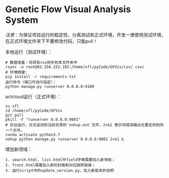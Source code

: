 # Genetic Flow Visual Analysis System

*注意*：为保证项目运行的稳定性，分离测试和正式环境，开发一律使用测试环境，在正式环境文件夹下不要修改代码，只能pull！

本地运行（测试环境）：

```
# 数据准备：将现有csv同步到本文件夹中
rsync -a root@82.156.152.182:/home/xfl/pyCode/GFVis/csv/ csv/
# 环境搭建:
pip install -r requirements.txt
运行命令（端口可自行指定）：
python manage.py runserver 0.0.0.0:9109
```

actcloud运行（正式环境）：

```
su xfl
cd /home/xfl/pyCode/GFVis
git pull
pkill -f "runserver 0.0.0.0:9001"
# 后台运行，日志追加到当前目录的`nohup.out`文件，2>&1 表示将错误输出也重定向到同一个文件。
conda activate python3.7
nohup python manage.py runserver 0.0.0.0:9001 2>&1 &
```

增加新领域：

```
1. search.html, list.html中field字典需要加入新领域；
2. front.html需要加入新的封面和对应跳转链接；
3. 运行script中的update_version.py，加入新版本的说明
```